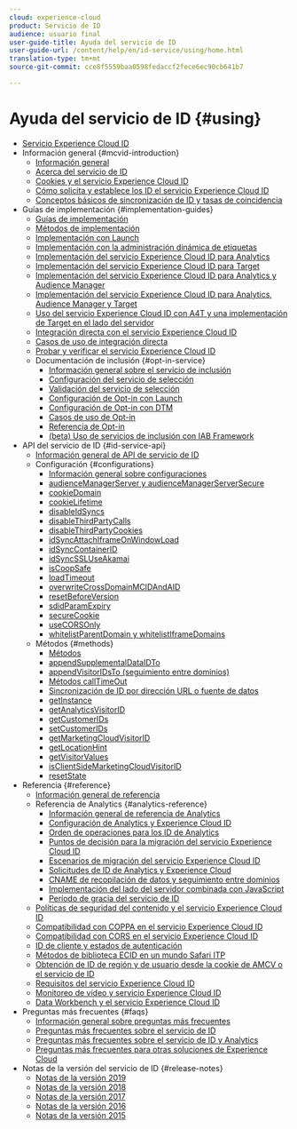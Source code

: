 ```yaml
---
cloud: experience-cloud
product: Servicio de ID
audience: usuario final
user-guide-title: Ayuda del servicio de ID
user-guide-url: /content/help/en/id-service/using/home.html
translation-type: tm+mt
source-git-commit: cce8f5559baa0598fedaccf2fece6ec90cb641b7

---
```



# Ayuda del servicio de ID {#using}

+ [Servicio Experience Cloud ID](home.md)
+ Información general  {#mcvid-introduction}
   + [Información general  ](mcvid-introduction/mcvid-overview.md)
   + [Acerca del servicio de ID](mcvid-introduction/mcvid-about-id-service.md)
   + [Cookies y el servicio Experience Cloud ID](mcvid-introduction/mcvid-cookies.md)
   + [Cómo solicita y establece los ID el servicio Experience Cloud ID](mcvid-introduction/mcvid-id-request.md)
   + [Conceptos básicos de sincronización de ID y tasas de coincidencia](mcvid-introduction/mcvid-match-rates.md)
+ Guías de implementación {#implementation-guides}
   + [Guías de implementación](mcvid-implementation-guides/mcvid-implementation-guides.md)
   + [Métodos de implementación](mcvid-implementation-guides/mcvid-implementation-methods.md)
   + [Implementación con Launch](mcvid-implementation-guides/ecid-implement-with-launch.md)
   + [Implementación con la administración dinámica de etiquetas](mcvid-implementation-guides/mcvid-standard.md)
   + [Implementación del servicio Experience Cloud ID para Analytics](mcvid-implementation-guides/mcvid-setup-analytics.md)
   + [Implementación del servicio Experience Cloud ID para Target](mcvid-implementation-guides/mcvid-setup-target.md)
   + [Implementación del servicio Experience Cloud ID para Analytics y Audience Manager](mcvid-implementation-guides/mcvid-setup-aam-analytics.md)
   + [Implementación del servicio Experience Cloud ID para Analytics, Audience Manager y Target](mcvid-implementation-guides/mcvid-setup-aam-analytics-target.md)
   + [Uso del servicio Experience Cloud ID con A4T y una implementación de Target en el lado del servidor](mcvid-implementation-guides/ecid-a4t-target.md)
   + [Integración directa con el servicio Experience Cloud ID](mcvid-implementation-guides/mcvid-direct-integration.md)
   + [Casos de uso de integración directa](mcvid-implementation-guides/ecid-direct-integration-examples.md)
   + [Probar y verificar el servicio Experience Cloud ID](mcvid-implementation-guides/mcvid-test-verify.md)
   + Documentación de inclusión {#opt-in-service}
      + [Información general sobre el servicio de inclusión](mcvid-implementation-guides/opt-in-service/mcvid-optin-overview.md)
      + [Configuración del servicio de selección](mcvid-implementation-guides/opt-in-service/getting-started.md)
      + [Validación del servicio de selección](mcvid-implementation-guides/opt-in-service/testing-optin-and-iab-plugin.md)
      + [Configuración de Opt-in con Launch](mcvid-implementation-guides/opt-in-service/launch.md)
      + [Configuración de Opt-in con DTM](mcvid-implementation-guides/opt-in-service/optin-dtm.md)
      + [Casos de uso de Opt-in](mcvid-implementation-guides/opt-in-service/use-cases.md)
      + [Referencia de Opt-in](mcvid-implementation-guides/opt-in-service/api.md)
      + [(beta) Uso de servicios de inclusión con IAB Framework](mcvid-implementation-guides/opt-in-service/iab.md)
+ API del servicio de ID {#id-service-api}
   + [Información general de API de servicio de ID](mcvid-library/mcvid-library.md)
   + Configuración {#configurations}
      + [Información general sobre configuraciones](mcvid-library/mcvid-function-vars/mcvid-function-vars.md)
      + [audienceManagerServer y audienceManagerServerSecure](mcvid-library/mcvid-function-vars/mcvid-subdomain-config.md)
      + [cookieDomain](mcvid-library/mcvid-function-vars/mcvid-cookiedomain.md)
      + [cookieLifetime](mcvid-library/mcvid-function-vars/mcvid-cookielifetime.md)
      + [disableIdSyncs](mcvid-library/mcvid-function-vars/mcvid-disableidsync.md)
      + [disableThirdPartyCalls](mcvid-library/mcvid-function-vars/mcvid-disablethirdpartycalls.md)
      + [disableThirdPartyCookies](mcvid-library/mcvid-function-vars/mcvid-disable-cookies.md)
      + [idSyncAttachIframeOnWindowLoad](mcvid-library/mcvid-function-vars/mcvid-idsyncattachiframeonwindowload.md)
      + [idSyncContainerID](mcvid-library/mcvid-function-vars/mcvid-idsyncontainerid.md)
      + [idSyncSSLUseAkamai](mcvid-library/mcvid-function-vars/mcvid-idsyncssluseakamai.md)
      + [isCoopSafe](mcvid-library/mcvid-function-vars/mcvid-coopsafe.md)
      + [loadTimeout](mcvid-library/mcvid-function-vars/mcvid-loadtimeout.md)
      + [overwriteCrossDomainMCIDAndAID](mcvid-library/mcvid-function-vars/mcvid-overwrite-visitor-id.md)
      + [resetBeforeVersion](mcvid-library/mcvid-function-vars/mcvid-resetbeforeversion.md)
      + [sdidParamExpiry](mcvid-library/mcvid-function-vars/mcvid-sdidparamexpiry.md)
      + [secureCookie](mcvid-library/mcvid-function-vars/mcvid-securecookie.md)
      + [useCORSOnly](mcvid-library/mcvid-function-vars/mcvid-use-cors-only.md)
      + [whitelistParentDomain y whitelistIframeDomains](mcvid-library/mcvid-function-vars/mcvid-whitelistdomain.md)
   + Métodos {#methods}
      + [Métodos](mcvid-library/mcvid-get-set/mcvid-get-set.md)
      + [appendSupplementalDataIDTo](mcvid-library/mcvid-get-set/mcvid-appendsupplementaldataidto.md)
      + [appendVisitorIDsTo (seguimiento entre dominios)](mcvid-library/mcvid-get-set/mcvid-appendvisitorid.md)
      + [Métodos callTimeOut](mcvid-library/mcvid-get-set/mcvid-timeout-functions.md)
      + [Sincronización de ID por dirección URL o fuente de datos](mcvid-library/mcvid-get-set/mcvid-idsync.md)
      + [getInstance](mcvid-library/mcvid-get-set/mcvid-getinstance.md)
      + [getAnalyticsVisitorID](mcvid-library/mcvid-get-set/mcvid-getanalyticsvisitorid.md)
      + [getCustomerIDs](mcvid-library/mcvid-get-set/mcvid-getcustomerids.md)
      + [setCustomerIDs](mcvid-library/mcvid-get-set/mcvid-setcustomerids.md)
      + [getMarketingCloudVisitorID](mcvid-library/mcvid-get-set/mcvid-getmcvid.md)
      + [getLocationHint](mcvid-library/mcvid-get-set/mcvid-getlocationhint.md)
      + [getVisitorValues](mcvid-library/mcvid-get-set/mcvid-getvisitorvalues.md)
      + [isClientSideMarketingCloudVisitorID](mcvid-library/mcvid-get-set/mcvid-client-side-id.md)
      + [resetState](mcvid-library/mcvid-get-set/mcvid-resetstate.md)
+ Referencia {#reference}
   + [Información general de referencia](mcvid-reference/mcvid-reference.md)
   + Referencia de Analytics {#analytics-reference}
      + [Información general de referencia de Analytics](mcvid-reference/mcvid-analytics-reference/mcvid-analytics-reference.md)
      + [Configuración de Analytics y Experience Cloud ID](mcvid-reference/mcvid-analytics-reference/mcvid-analytics-ids.md)
      + [Orden de operaciones para los ID de Analytics](mcvid-reference/mcvid-analytics-reference/mcvid-analytics-order-of-operations.md)
      + [Puntos de decisión para la migración del servicio Experience Cloud ID](mcvid-reference/mcvid-analytics-reference/mcvid-migration-decisions.md)
      + [Escenarios de migración del servicio Experience Cloud ID](mcvid-reference/mcvid-analytics-reference/mcvid-migration-scenarios.md)
      + [Solicitudes de ID de Analytics y Experience Cloud](mcvid-reference/mcvid-analytics-reference/mcvid-legacy-analytics.md)
      + [CNAME de recopilación de datos y seguimiento entre dominios](mcvid-reference/mcvid-analytics-reference/mcvid-cname.md)
      + [Implementación del lado del servidor combinada con JavaScript](mcvid-reference/mcvid-analytics-reference/mcvid-server-side.md)
      + [Período de gracia del servicio de ID](mcvid-reference/mcvid-analytics-reference/mcvid-grace-period.md)
   + [Políticas de seguridad del contenido y el servicio Experience Cloud ID](mcvid-reference/mcvid-csp.md)
   + [Compatibilidad con COPPA en el servicio Experience Cloud ID](mcvid-reference/mcvid-coppa.md)
   + [Compatibilidad con CORS en el servicio Experience Cloud ID](mcvid-reference/mcvid-cors.md)
   + [ID de cliente y estados de autenticación](mcvid-reference/mcvid-authenticated-state.md)
   + [Métodos de biblioteca ECID en un mundo Safari ITP](mcvid-reference/ecid-library-methods.md)
   + [Obtención de ID de región y de usuario desde la cookie de AMCV o el servicio de ID](mcvid-reference/mcvid-regions.md)
   + [Requisitos del servicio Experience Cloud ID](mcvid-reference/mcvid-requirements.md)
   + [Monitoreo de vídeo y servicio Experience Cloud ID](mcvid-reference/mcvid-heartbeat.md)
   + [Data Workbench y el servicio Experience Cloud ID](mcvid-reference/mcvid-dwb.md)
+ Preguntas más frecuentes {#faqs}
   + [Información general sobre preguntas más frecuentes](mcvid-faq-intro/ecid-faq-intro.md)
   + [Preguntas más frecuentes sobre el servicio de ID](mcvid-faq-intro/ecid-faq.md)
   + [Preguntas más frecuentes sobre el servicio de ID y Analytics](mcvid-faq-intro/ecid-analytics-faq.md)
   + [Preguntas más frecuentes para otras soluciones de Experience Cloud](mcvid-faq-intro/ecid-other-faq.md)
+ Notas de la versión del servicio de ID {#release-notes}
   + [Notas de la versión 2019](mcvid-release-notes/mcvid-release-notes.md)
   + [Notas de la versión 2018](mcvid-release-notes/mcvid-notes-2018.md)
   + [Notas de la versión 2017](mcvid-release-notes/mcvid-notes-2017.md)
   + [Notas de la versión 2016](mcvid-release-notes/mcvid-notes-2016.md)
   + [Notas de la versión 2015](mcvid-release-notes/mcvid-notes-2015.md)
